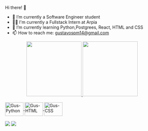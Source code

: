 Hi there! 👋

- 🔭 I’m currently a Software Engineer student
- 💼🦅 I'm currently a Fullstack Intern at Arpia
- 🌱 I’m currently learning Python,Postgrees, React, HTML and CSS
- 📫 How to reach me: gustavospm14@gmail.com

<div align="center">
  <a href="https://github.com/GustavoSpm">
  <img height="180em" src="https://github-readme-stats.vercel.app/api?username=GustavoSpm&show_icons=true&theme=dark&include_all_commits=true&count_private=true"/>
  <img height="180em" src="https://github-readme-stats.vercel.app/api/top-langs/?username=GustavoSpm&layout=compact&langs_count=7&theme=dark"/>
</div>
  
<div style="display: inline_block"><br>
  <img align="center" alt="Gus-Python" height="45" width="60" src="https://cdn.jsdelivr.net/gh/devicons/devicon/icons/python/python-original.svg" />
  <img align="center" alt="Gus-HTML" height="45" width="60" src="https://cdn.jsdelivr.net/gh/devicons/devicon/icons/html5/html5-original-wordmark.svg" />
  <img align="center" alt="Gus-CSS" height="45" width="60" src="https://cdn.jsdelivr.net/gh/devicons/devicon/icons/css3/css3-original-wordmark.svg" />
<br><br>
</div>
  
<div> 
  <a href = "mailto:gustavospm14@gmail.com"><img src="https://img.shields.io/badge/-Gmail-%23333?style=for-the-badge&logo=gmail&logoColor=white" target="_blank"></a>
  <a href="https://www.linkedin.com/in/gustavo-spindola-36986816a/" target="_blank"><img src="https://img.shields.io/badge/-LinkedIn-%230077B5?style=for-the-badge&logo=linkedin&logoColor=white" target="_blank"></a> 
</div>
